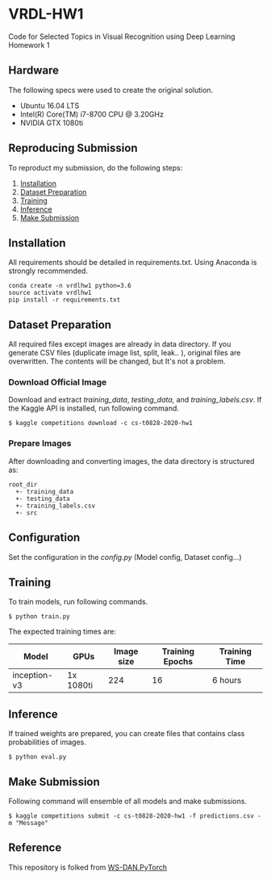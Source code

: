 # VRDL-HW1
Code for Selected Topics in Visual Recognition using Deep Learning Homework 1

## Hardware
The following specs were used to create the original solution.
- Ubuntu 16.04 LTS
- Intel(R) Core(TM) i7-8700 CPU @ 3.20GHz
- NVIDIA GTX 1080ti

## Reproducing Submission
To reproduct my submission, do the following steps:
1. [Installation](#installation)
2. [Dataset Preparation](#dataset-preparation)
2. [Training](#training)
3. [Inference](#inference)
4. [Make Submission](#make-submission)

## Installation
All requirements should be detailed in requirements.txt. Using Anaconda is strongly recommended.
```
conda create -n vrdlhw1 python=3.6
source activate vrdlhw1
pip install -r requirements.txt
```

## Dataset Preparation
All required files except images are already in data directory.
If you generate CSV files (duplicate image list, split, leak.. ), original files are overwritten. The contents will be changed, but It's not a problem.

### Download Official Image
Download and extract *training_data*, *testing_data*, and *training_labels.csv*.
If the Kaggle API is installed, run following command.
```
$ kaggle competitions download -c cs-t0828-2020-hw1
```

### Prepare Images
After downloading and converting images, the data directory is structured as:
```
root_dir
  +- training_data
  +- testing_data
  +- training_labels.csv
  +- src
```

## Configuration
Set the configuration in the *config.py* (Model config, Dataset config...)

## Training
To train models, run following commands.
```
$ python train.py
```

The expected training times are:

Model | GPUs | Image size | Training Epochs | Training Time
------------ | ------------- | ------------- | ------------- | -------------
inception-v3 | 1x 1080ti | 224 | 16 | 6 hours

## Inference
If trained weights are prepared, you can create files that contains class probabilities of images.
```
$ python eval.py
```

## Make Submission
Following command will ensemble of all models and make submissions.
```
$ kaggle competitions submit -c cs-t0828-2020-hw1 -f predictions.csv -m "Message"
```

## Reference
This repository is folked from [WS-DAN.PyTorch](https://github.com/GuYuc/WS-DAN.PyTorch)


